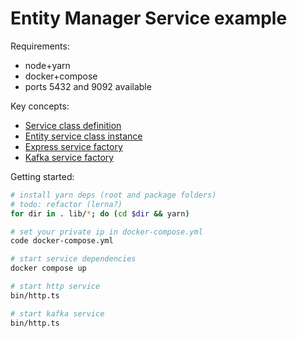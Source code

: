 # Entity Manager Service example

Requirements:

* node+yarn
* docker+compose
* ports 5432 and 9092 available

Key concepts:

* [Service class definition](lib/service/src/index.ts)
* [Entity service class instance](src/service.ts)
* [Express service factory](lib/http/src/service.ts)
* [Kafka service factory](lib/kafka/src/service.ts)

Getting started:

```bash
# install yarn deps (root and package folders)
# todo: refactor (lerna?)
for dir in . lib/*; do (cd $dir && yarn)

# set your private ip in docker-compose.yml
code docker-compose.yml

# start service dependencies
docker compose up

# start http service
bin/http.ts

# start kafka service
bin/http.ts
```
